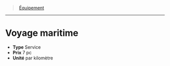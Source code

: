 ﻿---
!EquipmentItem
Type: Service
Price: 7 pc
Unity: par kilomètre
Id: equipment_hd.md#voyage-maritime
ParentLink: equipment_hd.md#Équipement
Name: Voyage maritime
ParentName: Équipement
NameLevel: 1
Attributes:
  Name: Voyage maritime
  Markdown: >+
    # <!--Name-->Voyage maritime<!--/Name-->


    - **Type** <!--Type-->Service<!--/Type-->

    - **Prix** <!--Price-->7 pc<!--/Price-->

    - **Unité** <!--Unity-->par kilomètre<!--/Unity-->

  Type: Service
  Price: 7 pc
  Unity: par kilomètre
AttributesDictionary: >+
  Name: Voyage maritime

  Markdown: >+

    # <!--Name-->Voyage maritime<!--/Name-->





    - **Type** <!--Type-->Service<!--/Type-->



    - **Prix** <!--Price-->7 pc<!--/Price-->



    - **Unité** <!--Unity-->par kilomètre<!--/Unity-->



  Type: Service

  Price: 7 pc

  Unity: par kilomètre

---
> [Équipement](hd_equipment.md)

---

# Voyage maritime

- **Type** Service
- **Prix** 7 pc
- **Unité** par kilomètre

